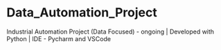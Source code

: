 # Data_Automation_Project
Industrial Automation Project (Data Focused) - ongoing | Developed with Python | IDE - Pycharm and VSCode
